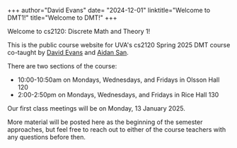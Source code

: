 +++
author="David Evans"
date= "2024-12-01"
linktitle="Welcome to DMT1!"
title="Welcome to DMT!"
+++

Welcome to cs2120: Discrete Math and Theory 1!

This is the public course website for UVA's cs2120 Spring 2025 DMT course co-taught by [David Evans](https://www.cs.virginia.edu/evans) and [Aidan San](https://aidansan.github.io/).

There are two sections of the course:

- 10:00-10:50am on Mondays, Wednesdays, and Fridays in Olsson Hall 120
- 2:00-2:50pm on Mondays, Wednesdays, and Fridays in Rice Hall 130

Our first class meetings will be on Monday, 13 January 2025.

More material will be posted here as the beginning of the semester approaches, but feel free to reach out to either of the course teachers with any questions before then.

<!--
Let's test some math: 
<div>$$a + b \log x_3$$</div>
-->